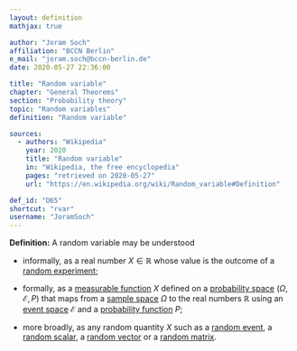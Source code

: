 ```yaml
---
layout: definition
mathjax: true

author: "Joram Soch"
affiliation: "BCCN Berlin"
e_mail: "joram.soch@bccn-berlin.de"
date: 2020-05-27 22:36:00

title: "Random variable"
chapter: "General Theorems"
section: "Probability theory"
topic: "Random variables"
definition: "Random variable"

sources:
  - authors: "Wikipedia"
    year: 2020
    title: "Random variable"
    in: "Wikipedia, the free encyclopedia"
    pages: "retrieved on 2020-05-27"
    url: "https://en.wikipedia.org/wiki/Random_variable#Definition"

def_id: "D65"
shortcut: "rvar"
username: "JoramSoch"
---
```



**Definition:** A random variable may be understood

* informally, as a real number $X \in \mathbb{R}$ whose value is the outcome of a [random experiment](/D/rexp);

* formally, as a [measurable function](/D/meas-fct) $X$ defined on a [probability space](/D/prob-spc) $(\Omega, \mathcal{E}, P)$ that maps from a [sample space](/D/samp-spc) $\Omega$ to the real numbers $\mathbb{R}$ using an [event space](/D/eve-spc) $\mathcal{E}$ and a [probability function](/D/dist) $P$;

* more broadly, as any random quantity $X$ such as a [random event](/D/reve), a [random scalar](/D/rvar), a [random vector](/D/rvec) or a [random matrix](/D/rmat).